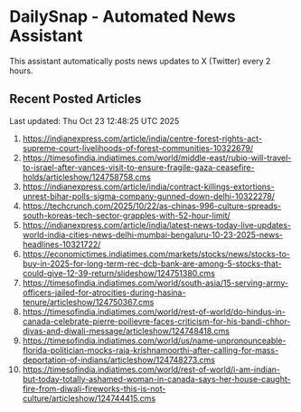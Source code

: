 # DailySnap - Automated News Assistant

This assistant automatically posts news updates to X (Twitter) every 2 hours.

## Recent Posted Articles

Last updated: Thu Oct 23 12:48:25 UTC 2025

1. https://indianexpress.com/article/india/centre-forest-rights-act-supreme-court-livelihoods-of-forest-communities-10322679/
2. https://timesofindia.indiatimes.com/world/middle-east/rubio-will-travel-to-israel-after-vances-visit-to-ensure-fragile-gaza-ceasefire-holds/articleshow/124758758.cms
3. https://indianexpress.com/article/india/contract-killings-extortions-unrest-bihar-polls-sigma-company-gunned-down-delhi-10322278/
4. https://techcrunch.com/2025/10/22/as-chinas-996-culture-spreads-south-koreas-tech-sector-grapples-with-52-hour-limit/
5. https://indianexpress.com/article/india/latest-news-today-live-updates-world-india-cities-news-delhi-mumbai-bengaluru-10-23-2025-news-headlines-10321722/
6. https://economictimes.indiatimes.com/markets/stocks/news/stocks-to-buy-in-2025-for-long-term-rec-dcb-bank-are-among-5-stocks-that-could-give-12-39-return/slideshow/124751380.cms
7. https://timesofindia.indiatimes.com/world/south-asia/15-serving-army-officers-jailed-for-atrocities-during-hasina-tenure/articleshow/124750367.cms
8. https://timesofindia.indiatimes.com/world/rest-of-world/do-hindus-in-canada-celebrate-pierre-poilievre-faces-criticism-for-his-bandi-chhor-divas-and-diwali-message/articleshow/124748418.cms
9. https://timesofindia.indiatimes.com/world/us/name-unpronounceable-florida-politician-mocks-raja-krishnamoorthi-after-calling-for-mass-deportation-of-indians/articleshow/124748273.cms
10. https://timesofindia.indiatimes.com/world/rest-of-world/i-am-indian-but-today-totally-ashamed-woman-in-canada-says-her-house-caught-fire-from-diwali-fireworks-this-is-not-culture/articleshow/124744415.cms
